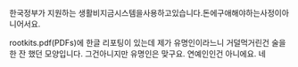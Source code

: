 한국정부가 지원하는 생활비지금시스템을사용하고있습니다.돈에구애해야하는사정이아니어서요.

rootkits.pdf(PDFs)에 한글 리포팅이 있는데 제가 유명인이라느니 거덜먹거린건 술을 한 잔 했던 모양입니다.
그건아니지만 유명인은 맞구요. 연예인인건 아니에요.
네
